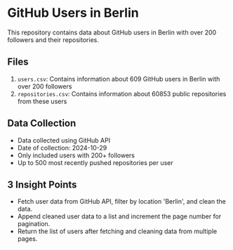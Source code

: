 # GitHub Users in Berlin

This repository contains data about GitHub users in Berlin with over 200 followers and their repositories.

## Files

1. `users.csv`: Contains information about 609 GitHub users in Berlin with over 200 followers
2. `repositories.csv`: Contains information about 60853 public repositories from these users


## Data Collection

- Data collected using GitHub API
- Date of collection: 2024-10-29
- Only included users with 200+ followers
- Up to 500 most recently pushed repositories per user

## 3 Insight Points
- Fetch user data from GitHub API, filter by location 'Berlin', and clean the data.
- Append cleaned user data to a list and increment the page number for pagination.
- Return the list of users after fetching and cleaning data from multiple pages.
